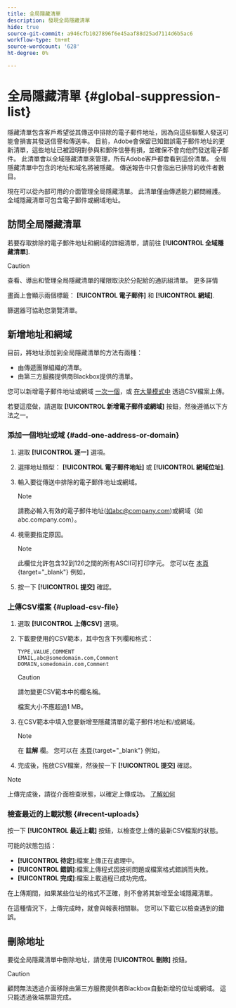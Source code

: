 ```yaml
---
title: 全局隱藏清單
description: 發現全局隱藏清單
hide: true
source-git-commit: a946cfb1027896f6e45aaf88d25ad7114d6b5ac6
workflow-type: tm+mt
source-wordcount: '628'
ht-degree: 0%

---
```


# 全局隱藏清單 {#global-suppression-list}

隱藏清單包含客戶希望從其傳送中排除的電子郵件地址，因為向這些聯繫人發送可能會損害其發送信譽和傳送率。 目前，Adobe會保留已知錯誤電子郵件地址的更新清單，這些地址已被證明對參與和郵件信譽有損，並確保不會向他們發送電子郵件。 此清單會以全域隱藏清單來管理，所有Adobe客戶都會看到這份清單。 全局隱藏清單中包含的地址和域名將被隱藏。 傳送報告中只會指出已排除的收件者數目。

現在可以從內部可用的介面管理全局隱藏清單。 此清單僅由傳遞能力顧問維護。 全域隱藏清單可包含電子郵件或網域地址。

## 訪問全局隱藏清單

若要存取排除的電子郵件地址和網域的詳細清單，請前往 **[!UICONTROL 全域隱藏清單]**.

>[!CAUTION]
>
>查看、導出和管理全局隱藏清單的權限取決於分配給的通訊組清單。 更多詳情

畫面上會顯示兩個標籤： **[!UICONTROL 電子郵件]** 和 **[!UICONTROL 網域]**.

篩選器可協助您瀏覽清單。

## 新增地址和網域

目前，將地址添加到全局隱藏清單的方法有兩種：

* 由傳遞團隊組織的清單。
* 由第三方服務提供商Blackbox提供的清單。

您可以新增電子郵件地址或網域 [一次一個](#add-one-address-or-domain)，或 [在大量模式中](#upload-csv-file) 透過CSV檔案上傳。

若要這麼做，請選取 **[!UICONTROL 新增電子郵件或網域]** 按鈕，然後遵循以下方法之一。

### 添加一個地址或域 {#add-one-address-or-domain}

1. 選取 **[!UICONTROL 逐一]** 選項。

1. 選擇地址類型： **[!UICONTROL 電子郵件地址]** 或 **[!UICONTROL 網域位址]**.

1. 輸入要從傳送中排除的電子郵件地址或網域。

   >[!NOTE]
   >
   >請務必輸入有效的電子郵件地址(如abc@company.com)或網域（如abc.company.com）。

1. 視需要指定原因。

   >[!NOTE]
   >
   >此欄位允許包含32到126之間的所有ASCII可打印字元。 您可以在 [本頁](https://en.wikipedia.org/wiki/Wikipedia:ASCII#ASCII_printable_characters){target="_blank"} 例如，

1. 按一下 **[!UICONTROL 提交]** 確認。

### 上傳CSV檔案 {#upload-csv-file}

1. 選取 **[!UICONTROL 上傳CSV]** 選項。

1. 下載要使用的CSV範本，其中包含下列欄和格式：

   ```
   TYPE,VALUE,COMMENT
   EMAIL,abc@somedomain.com,Comment
   DOMAIN,somedomain.com,Comment
   ```
   >[!CAUTION]
   >
   >請勿變更CSV範本中的欄名稱。
   >
   >檔案大小不應超過1 MB。

1. 在CSV範本中填入您要新增至隱藏清單的電子郵件地址和/或網域。

   >[!NOTE]
   >
   >在 **註解** 欄。 您可以在 [本頁](https://en.wikipedia.org/wiki/Wikipedia:ASCII#ASCII_printable_characters){target="_blank"} 例如，

1. 完成後，拖放CSV檔案，然後按一下 **[!UICONTROL 提交]** 確認。

>[!NOTE]
>
>上傳完成後，請從介面檢查狀態，以確定上傳成功。 [了解如何](#recent-uploads)

### 檢查最近的上載狀態 {#recent-uploads}

按一下 **[!UICONTROL 最近上載]** 按鈕，以檢查您上傳的最新CSV檔案的狀態。

可能的狀態包括：

* **[!UICONTROL 待定]**:檔案上傳正在處理中。
* **[!UICONTROL 錯誤]**:檔案上傳程式因技術問題或檔案格式錯誤而失敗。
* **[!UICONTROL 完成]**:檔案上載過程已成功完成。

在上傳期間，如果某些位址的格式不正確，則不會將其新增至全域隱藏清單。

在這種情況下，上傳完成時，就會與報表相關聯。 您可以下載它以檢查遇到的錯誤。

## 刪除地址

要從全局隱藏清單中刪除地址，請使用 **[!UICONTROL 刪除]** 按鈕。

>[!CAUTION]
>
>顧問無法透過介面移除由第三方服務提供者Blackbox自動新增的位址或網域。 這只能透過後端票證完成。

